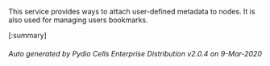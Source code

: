






This service provides ways to attach user-defined metadata to nodes. It is also used for managing users bookmarks.

[:summary]

###### Auto generated by Pydio Cells Enterprise Distribution v2.0.4 on 9-Mar-2020
